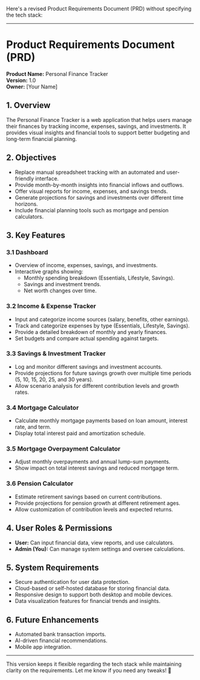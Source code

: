 Here's a revised Product Requirements Document (PRD) without specifying the tech stack:  

---

# **Product Requirements Document (PRD)**  
**Product Name:** Personal Finance Tracker  
**Version:** 1.0  
**Owner:** [Your Name]  

## **1. Overview**  
The Personal Finance Tracker is a web application that helps users manage their finances by tracking income, expenses, savings, and investments. It provides visual insights and financial tools to support better budgeting and long-term financial planning.  

## **2. Objectives**  
- Replace manual spreadsheet tracking with an automated and user-friendly interface.  
- Provide month-by-month insights into financial inflows and outflows.  
- Offer visual reports for income, expenses, and savings trends.  
- Generate projections for savings and investments over different time horizons.  
- Include financial planning tools such as mortgage and pension calculators.  

## **3. Key Features**  

### **3.1 Dashboard**  
- Overview of income, expenses, savings, and investments.  
- Interactive graphs showing:  
  - Monthly spending breakdown (Essentials, Lifestyle, Savings).  
  - Savings and investment trends.  
  - Net worth changes over time.  

### **3.2 Income & Expense Tracker**  
- Input and categorize income sources (salary, benefits, other earnings).  
- Track and categorize expenses by type (Essentials, Lifestyle, Savings).  
- Provide a detailed breakdown of monthly and yearly finances.  
- Set budgets and compare actual spending against targets.  

### **3.3 Savings & Investment Tracker**  
- Log and monitor different savings and investment accounts.  
- Provide projections for future savings growth over multiple time periods (5, 10, 15, 20, 25, and 30 years).  
- Allow scenario analysis for different contribution levels and growth rates.  

### **3.4 Mortgage Calculator**  
- Calculate monthly mortgage payments based on loan amount, interest rate, and term.  
- Display total interest paid and amortization schedule.  

### **3.5 Mortgage Overpayment Calculator**  
- Adjust monthly overpayments and annual lump-sum payments.  
- Show impact on total interest savings and reduced mortgage term.  

### **3.6 Pension Calculator**  
- Estimate retirement savings based on current contributions.  
- Provide projections for pension growth at different retirement ages.  
- Allow customization of contribution levels and expected returns.  

## **4. User Roles & Permissions**  
- **User:** Can input financial data, view reports, and use calculators.  
- **Admin (You):** Can manage system settings and oversee calculations.  

## **5. System Requirements**  
- Secure authentication for user data protection.  
- Cloud-based or self-hosted database for storing financial data.  
- Responsive design to support both desktop and mobile devices.  
- Data visualization features for financial trends and insights.  

## **6. Future Enhancements**  
- Automated bank transaction imports.  
- AI-driven financial recommendations.  
- Mobile app integration.  

---

This version keeps it flexible regarding the tech stack while maintaining clarity on the requirements. Let me know if you need any tweaks! 🚀